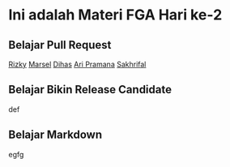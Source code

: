 # Ini adalah Materi FGA Hari ke-2

## Belajar Pull Request
[Rizky](/rizky.html)
[Marsel](/marsel/index3.html)
[Dihas](dihas.html)
[Ari Pramana](/index10.html)
[Sakhrifal](/sakhrifal.html)
## Belajar Bikin Release Candidate
def
## Belajar Markdown
egfg
